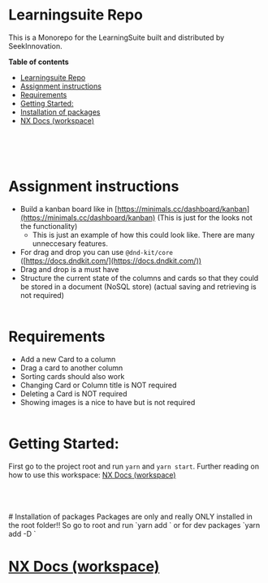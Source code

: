 # Learningsuite Repo

This is a Monorepo for the LearningSuite built and distributed by SeekInnovation.

**Table of contents**

- [Learningsuite Repo](#learningsuite-repo)
- [Assignment instructions](#assignment-instructions)
- [Requirements](#requirements)
- [Getting Started:](#getting-started)
- [Installation of packages](#installation-of-packages)
- [NX Docs (workspace)](#nx-docs-workspace)

<br>
<br>
<br>

# Assignment instructions

- Build a kanban board like in [https://minimals.cc/dashboard/kanban](https://minimals.cc/dashboard/kanban) (This is just for the looks not the functionality)
  - This is just an example of how this could look like. There are many unneccesary features.
- For drag and drop you can use `@dnd-kit/core` ([https://docs.dndkit.com/](https://docs.dndkit.com/))
- Drag and drop is a must have
- Structure the current state of the columns and cards so that they could be stored in a document (NoSQL store) (actual saving and retrieving is not required)
  <br>
  <br>

# Requirements

- Add a new Card to a column
- Drag a card to another column
- Sorting cards should also work
- Changing Card or Column title is NOT required
- Deleting a Card is NOT required
- Showing images is a nice to have but is not required
  <br>
  <br>

# Getting Started:

First go to the project root and run `yarn` and `yarn start`. Further reading on how to use this workspace: [NX Docs (workspace)](./docs/NX_docs.md)

<br>
<br>
<br>
# Installation of packages
Packages are only and really ONLY installed in the root folder!! So go to root and run `yarn add <package-name>` or for dev packages `yarn add -D <package-name>`

# [NX Docs (workspace)](./docs/NX_docs.md)
